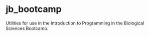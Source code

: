 # jb_bootcamp

Utilities for use in the Introduction to Programming in the Biological Sciences Bootcamp.